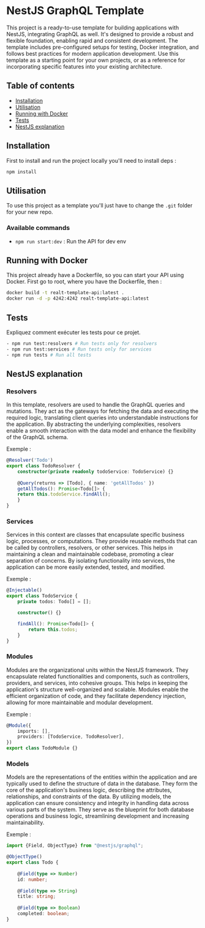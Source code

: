 # NestJS GraphQL Template

This project is a ready-to-use template for building applications with NestJS, integrating GraphQL as well. It's designed to provide a robust and flexible foundation, enabling rapid and consistent development. The template includes pre-configured setups for testing, Docker integration, and follows best practices for modern application development. Use this template as a starting point for your own projects, or as a reference for incorporating specific features into your existing architecture.

## Table of contents

- [Installation](#installation)
- [Utilisation](#utilisation)
- [Running with Docker](#running-with-docker)
- [Tests](#tests)
- [NestJS explanation](#nestjs-explanation)

## Installation

First to install and run the project locally you'll need to install deps :

```bash
npm install
```

## Utilisation

To use this project as a template you'll just have to change the `.git` folder for your new repo.

### Available commands

- `npm run start:dev` : Run the API for dev env

## Running with Docker

This project already have a Dockerfile, so you can start your API using Docker.
First go to root, where you have the Dockerfile, then :

```bash
docker build -t realt-template-api:latest .
docker run -d -p 4242:4242 realt-template-api:latest
```

## Tests

Expliquez comment exécuter les tests pour ce projet.

```bash
- npm run test:resolvers # Run tests only for resolvers
- npm run test:services # Run tests only for services
- npm run tests # Run all tests
```

## NestJS explanation

### Resolvers

In this template, resolvers are used to handle the GraphQL queries and mutations. 
They act as the gateways for fetching the data and executing the required logic, translating client queries into understandable instructions for the application. By abstracting the underlying complexities, resolvers enable a smooth interaction with the data model and enhance the flexibility of the GraphQL schema.

Exemple :

```typescript
@Resolver('Todo')
export class TodoResolver {
    constructor(private readonly todoService: TodoService) {}
    
    @Query(returns => [Todo], { name: 'getAllTodos' })
    getAllTodos(): Promise<Todo[]> {
    return this.todoService.findAll();
    }
}
```

### Services

Services in this context are classes that encapsulate specific business logic, processes, or computations. They provide reusable methods that can be called by controllers, resolvers, or other services. This helps in maintaining a clean and maintainable codebase, promoting a clear separation of concerns. By isolating functionality into services, the application can be more easily extended, tested, and modified.

Exemple :

```typescript
@Injectable()
export class TodoService {
    private todos: Todo[] = [];

    constructor() {}

    findAll(): Promise<Todo[]> {
        return this.todos;
    }
}
```

### Modules

Modules are the organizational units within the NestJS framework. They encapsulate related functionalities and components, such as controllers, providers, and services, into cohesive groups. This helps in keeping the application's structure well-organized and scalable. Modules enable the efficient organization of code, and they facilitate dependency injection, allowing for more maintainable and modular development.

Exemple :

```typescript
@Module({
    imports: [],
    providers: [TodoService, TodoResolver],
})
export class TodoModule {}
```

### Models

Models are the representations of the entities within the application and are typically used to define the structure of data in the database. They form the core of the application's business logic, describing the attributes, relationships, and constraints of the data. By utilizing models, the application can ensure consistency and integrity in handling data across various parts of the system. They serve as the blueprint for both database operations and business logic, streamlining development and increasing maintainability.

Exemple :
```typescript
import {Field, ObjectType} from "@nestjs/graphql";

@ObjectType()
export class Todo {
    
    @Field(type => Number)
    id: number;
    
    @Field(type => String)
    title: string;
    
    @Field(type => Boolean)
    completed: boolean;
}
```